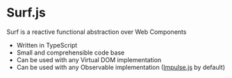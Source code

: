 # Surf.js

Surf is a reactive functional abstraction over Web Components

- Written in TypeScript
- Small and comprehensible code base
- Can be used with any Virtual DOM implementation
- Can be used with any Observable implementation
  ([Impulse.js](https://github.com/phaux/impulse) by default)
